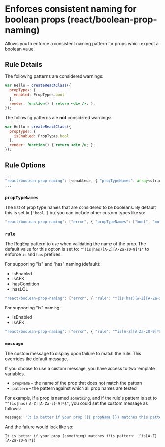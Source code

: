 # Enforces consistent naming for boolean props (react/boolean-prop-naming)

Allows you to enforce a consistent naming pattern for props which expect a boolean value.

## Rule Details

The following patterns are considered warnings:

```jsx
var Hello = createReactClass({
  propTypes: {
    enabled: PropTypes.bool
  },
  render: function() { return <div />; };
});
```

The following patterns are **not** considered warnings:

```jsx
var Hello = createReactClass({
  propTypes: {
    isEnabled: PropTypes.bool
  },
  render: function() { return <div />; };
});
```

## Rule Options

```js
...
"react/boolean-prop-naming": [<enabled>, { "propTypeNames": Array<string>, "rule": <string>, "message": <string> }]
...
```

### `propTypeNames`

The list of prop type names that are considered to be booleans. By default this is set to `['bool']` but you can include other custom types like so:

```jsx
"react/boolean-prop-naming": ["error", { "propTypeNames": ["bool", "mutuallyExclusiveTrueProps"] }]
```

### `rule`

The RegExp pattern to use when validating the name of the prop. The default value for this option is set to: `"^(is|has)[A-Z][A-Za-z0-9]*$"` to enforce `is` and `has` prefixes.

For supporting "is" and "has" naming (default):

- isEnabled
- isAFK
- hasCondition
- hasLOL

```jsx
"react/boolean-prop-naming": ["error", { "rule": "^(is|has)[A-Z][A-Za-z0-9]*$" }]
```

For supporting "is" naming:

- isEnabled
- isAFK

```jsx
"react/boolean-prop-naming": ["error", { "rule": "^is[A-Z][A-Za-z0-9]*$" }]
```

### `message`

The custom message to display upon failure to match the rule. This overrides the default message.

If you choose to use a custom message, you have access to two template variables.

* `propName` – the name of the prop that does not match the pattern
* `pattern` – the pattern against which all prop names are tested

For example, if a prop is named `something`, and if the rule's pattern is set to `"^(is|has)[A-Z][A-Za-z0-9]*$"`, you could set the custom message as follows:

```js
message: 'It is better if your prop ({{ propName }}) matches this pattern: ({{ pattern }})'
```

And the failure would look like so:

```
It is better if your prop (something) matches this pattern: (^is[A-Z][A-Za-z0-9]*$)
```
